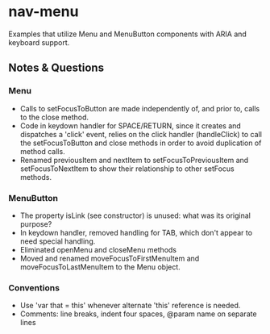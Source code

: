 # nav-menu
Examples that utilize Menu and MenuButton components with ARIA and keyboard support.

## Notes & Questions

### Menu

* Calls to setFocusToButton are made independently of, and prior to, calls to the close method.
* Code in keydown handler for SPACE/RETURN, since it creates and dispatches a 'click' event, relies on the click handler (handleClick) to call the setFocusToButton and close methods in order to avoid duplication of method calls.
* Renamed previousItem and nextItem to setFocusToPreviousItem and setFocusToNextItem to show their relationship to other setFocus methods.

### MenuButton

* The property isLink (see constructor) is unused: what was its original purpose?
* In keydown handler, removed handling for TAB, which don't appear to need special handling.
* Eliminated openMenu and closeMenu methods
* Moved and renamed moveFocusToFirstMenuItem and moveFocusToLastMenuItem to the Menu object.

### Conventions

* Use 'var that = this' whenever alternate 'this' reference is needed.
* Comments: line breaks, indent four spaces, @param name on separate lines
